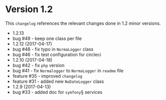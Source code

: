 # Version 1.2

This `changelog` references the relevant changes done in 1.2 minor versions.

 - 1.2.13
 - bug #49 - keep one class per file
 - 1.2.12 (2017-04-17)
 - bug #48 - fix typo in `NormaLogger` class
 - bug #46 - fix test configuration for circleci
 - 1.2.10 (2017-04-18)
 - bug #42 - fix `php` version
 - bug #41 - fix `Normalogger` to `NormaLogger` in `readme` file
 - feature #35 - improved `changelog`
 - feature #31 - added new `NoDateLogger` class
 - 1.2.9 (2017-04-13)
 - bug #33 - added doc for `symfony`§ services
